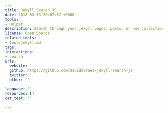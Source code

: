 ```yaml
---
title: Jekyll Search JS
date: 2018-03-13 20:07:57 +0000
tools:
- Helper
description: Search through your jekyll pages, posts, or any collection the ES6 way
license: Open Source
related_tools:
- tool/jekyll.md
tags:
interactions:
- search
urls:
  website: ''
  github: https://github.com/daviddarnes/jekyll-search-js
  twitter: ''
  other: ''

language: ''
resources: []
cat_test: ''

---
```

